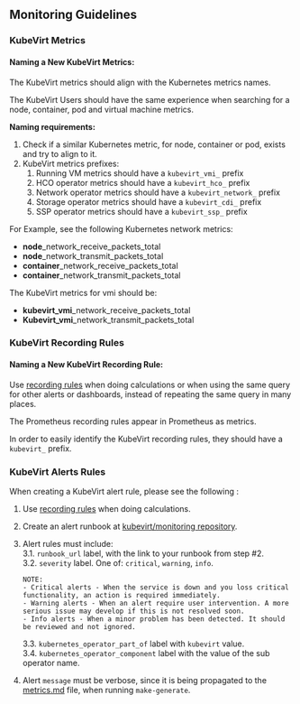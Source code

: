 ## Monitoring Guidelines
 
### KubeVirt Metrics
#### Naming a New KubeVirt Metrics:

The KubeVirt metrics should align with the Kubernetes metrics names.

The KubeVirt Users should have the same experience when searching for a node, container, pod and virtual machine metrics.

**Naming requirements:**
1. Check if a similar Kubernetes metric, for node, container or pod, exists and try to align to it.
2. KubeVirt metrics prefixes:
   1.  Running VM metrics should have a `kubevirt_vmi_` prefix
   2.  HCO operator metrics should have a `kubevirt_hco_` prefix
   3.  Network operator metrics should have a `kubevirt_network_` prefix
   4.  Storage operator metrics should have a `kubevirt_cdi_` prefix
   5.  SSP operator metrics should have a `kubevirt_ssp_` prefix

For Example, see the following Kubernetes network metrics:
- **node**_network_receive_packets_total
- **node**_network_transmit_packets_total
- **container**_network_receive_packets_total
- **container**_network_transmit_packets_total

The KubeVirt metrics for vmi should be:
- **kubevirt_vmi**_network_receive_packets_total
- **Kubevirt_vmi**_network_transmit_packets_total

### KubeVirt Recording Rules

#### Naming a New KubeVirt Recording Rule:

Use [recording rules](https://prometheus.io/docs/prometheus/latest/configuration/recording_rules/#recording-rules) when doing calculations or when using the same query for other alerts or dashboards, instead of repeating the same query in many places.

The Prometheus recording rules appear in Prometheus as metrics.

In order to easily identify the KubeVirt recording rules, they should have a `kubevirt_` prefix.

### KubeVirt Alerts Rules

When creating a KubeVirt alert rule, please see the following :

1. Use [recording rules](https://prometheus.io/docs/prometheus/latest/configuration/recording_rules/#recording-rules) when doing calculations.
2. Create an alert runbook at [kubevirt/monitoring repository](https://github.com/kubevirt/monitoring/tree/main/docs/runbooks).
3. Alert rules must include:  
   3.1. `runbook_url` label, with the link to your runbook from step #2.  
   3.2. `severity` label. One of: `critical`, `warning`, `info`.

       NOTE:
       - Critical alerts - When the service is down and you loss critical functionality, an action is required immediately.
       - Warning alerts - When an alert require user intervention. A more serious issue may develop if this is not resolved soon.
       - Info alerts - When a minor problem has been detected. It should be reviewed and not ignored.
   3.3. `kubernetes_operator_part_of` label with `kubevirt` value.  
   3.4. `kubernetes_operator_component` label with the value of the sub operator name.

4. Alert `message` must be verbose, since it is being propagated to the [metrics.md](https://github.com/kubevirt/kubevirt/blob/main/docs/metrics.md) file, when running `make-generate`.